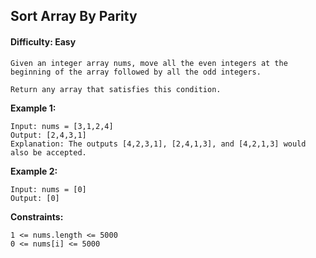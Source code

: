 ## Sort Array By Parity

#### Difficulty: Easy

```
Given an integer array nums, move all the even integers at the beginning of the array followed by all the odd integers.

Return any array that satisfies this condition.
```

__Example 1:__
```
Input: nums = [3,1,2,4]
Output: [2,4,3,1]
Explanation: The outputs [4,2,3,1], [2,4,1,3], and [4,2,1,3] would also be accepted.
```
__Example 2:__
```
Input: nums = [0]
Output: [0]
 ```
__Constraints:__
```
1 <= nums.length <= 5000
0 <= nums[i] <= 5000
```

